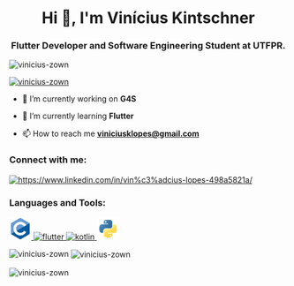 <h1 align="center">Hi 👋, I'm Vinícius Kintschner</h1>
<h3 align="center">Flutter Developer and Software Engineering Student at UTFPR.</h3>

<p align="left"> <img src="https://komarev.com/ghpvc/?username=vinicius-zown&label=Profile%20views&color=0e75b6&style=flat" alt="vinicius-zown" /> </p>

<p align="left"> <a href="https://github.com/ryo-ma/github-profile-trophy"><img src="https://github-profile-trophy.vercel.app/?username=vinicius-zown" alt="vinicius-zown" /></a> </p>

- 🔭 I’m currently working on **G4S**

- 🌱 I’m currently learning **Flutter**

- 📫 How to reach me **viniciusklopes@gmail.com**

<h3 align="left">Connect with me:</h3>
<p align="left">
<a href="https://linkedin.com/in/https://www.linkedin.com/in/vin%c3%adcius-lopes-498a5821a/" target="blank"><img align="center" src="https://raw.githubusercontent.com/rahuldkjain/github-profile-readme-generator/master/src/images/icons/Social/linked-in-alt.svg" alt="https://www.linkedin.com/in/vin%c3%adcius-lopes-498a5821a/" height="30" width="40" /></a>
</p>

<h3 align="left">Languages and Tools:</h3>
<p align="left"> <a href="https://www.cprogramming.com/" target="_blank" rel="noreferrer"> <img src="https://raw.githubusercontent.com/devicons/devicon/master/icons/c/c-original.svg" alt="c" width="40" height="40"/> </a> <a href="https://flutter.dev" target="_blank" rel="noreferrer"> <img src="https://www.vectorlogo.zone/logos/flutterio/flutterio-icon.svg" alt="flutter" width="40" height="40"/> </a> <a href="https://kotlinlang.org" target="_blank" rel="noreferrer"> <img src="https://www.vectorlogo.zone/logos/kotlinlang/kotlinlang-icon.svg" alt="kotlin" width="40" height="40"/> </a> <a href="https://www.python.org" target="_blank" rel="noreferrer"> <img src="https://raw.githubusercontent.com/devicons/devicon/master/icons/python/python-original.svg" alt="python" width="40" height="40"/> </a> </p>

<p><img align="left" src="https://github-readme-stats.vercel.app/api/top-langs?username=vinicius-zown&show_icons=true&locale=en&layout=compact" alt="vinicius-zown" /></p>

<p>&nbsp;<img align="center" src="https://github-readme-stats.vercel.app/api?username=vinicius-zown&show_icons=true&locale=en" alt="vinicius-zown" /></p>

<p><img align="center" src="https://github-readme-streak-stats.herokuapp.com/?user=vinicius-zown&" alt="vinicius-zown" /></p>
